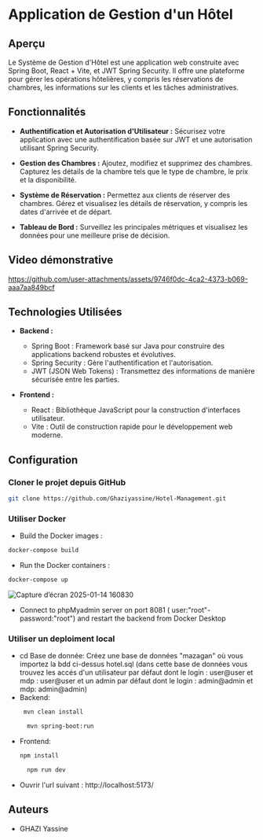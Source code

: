 # Application de Gestion d'un Hôtel

## Aperçu

Le Système de Gestion d'Hôtel est une application web construite avec Spring Boot, React + Vite, et JWT Spring Security. Il offre une plateforme pour gérer les opérations hôtelières, y compris les réservations de chambres, les informations sur les clients et les tâches administratives.

## Fonctionnalités

- **Authentification et Autorisation d'Utilisateur :** Sécurisez votre application avec une authentification basée sur JWT et une autorisation utilisant Spring Security.

- **Gestion des Chambres :** Ajoutez, modifiez et supprimez des chambres. Capturez les détails de la chambre tels que le type de chambre, le prix et la disponibilité.

- **Système de Réservation :** Permettez aux clients de réserver des chambres. Gérez et visualisez les détails de réservation, y compris les dates d'arrivée et de départ.

- **Tableau de Bord :** Surveillez les principales métriques et visualisez les données pour une meilleure prise de décision.

## Video démonstrative




https://github.com/user-attachments/assets/9746f0dc-4ca2-4373-b069-aaa7aa849bcf







## Technologies Utilisées

- **Backend :**
  - Spring Boot : Framework basé sur Java pour construire des applications backend robustes et évolutives.
  - Spring Security : Gère l'authentification et l'autorisation.
  - JWT (JSON Web Tokens) : Transmettez des informations de manière sécurisée entre les parties.

- **Frontend :**
  - React : Bibliothèque JavaScript pour la construction d'interfaces utilisateur.
  - Vite : Outil de construction rapide pour le développement web moderne.

## Configuration

### Cloner le projet depuis GitHub
```bash
git clone https://github.com/Ghaziyassine/Hotel-Management.git
```
### Utiliser Docker
- Build the Docker images :
```bash
docker-compose build
```

- Run the Docker containers :
```bash
docker-compose up
```
![Capture d’écran 2025-01-14 160830](https://github.com/user-attachments/assets/3a80ed89-b3a2-46f6-9344-a3b6886afb51)

- Connect to phpMyadmin server on port 8081 ( user:"root"-password:"root") and restart the backend from Docker Desktop
### Utiliser un deploiment local
- cd Base de donnée: 
  Créez une base de données "mazagan" où vous importez la bdd ci-dessus hotel.sql
(dans cette base de données vous trouvez les accés d'un utilisateur par défaut dont le login : user@user et mdp : user@user et un admin par défaut dont le login : admin@admin et mdp: admin@admin)
- Backend:
  ```bash
   mvn clean install
   ```
   ```bash
     mvn spring-boot:run
   ```
- Frontend:
  ```bash
  npm install
  ```
  ```bash
    npm run dev
  ```
- Ouvrir l'url suivant : http://localhost:5173/

## Auteurs

- GHAZI Yassine





